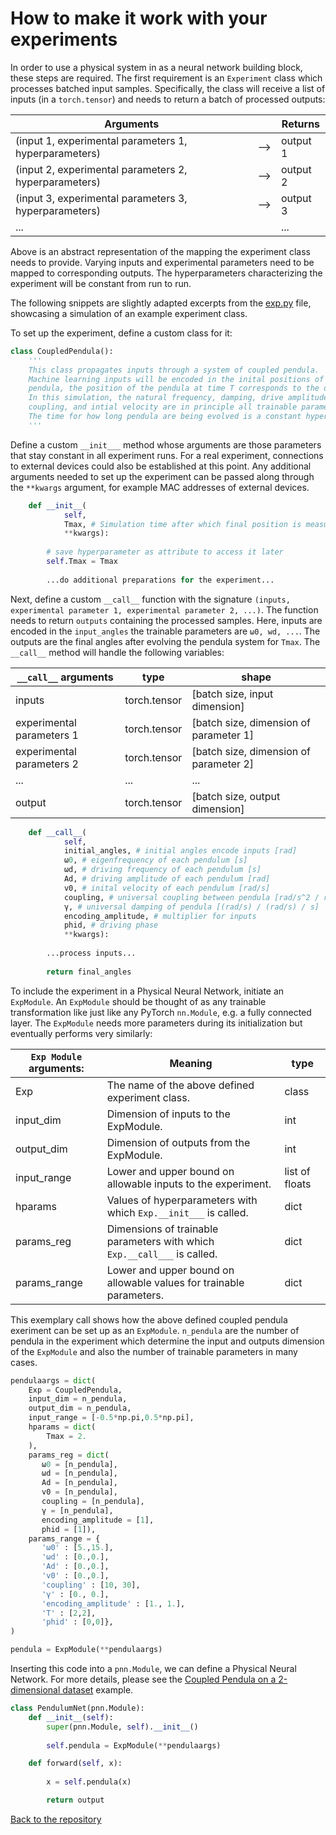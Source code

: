 
# How to make it work with your experiments

In order to use a physical system in as a neural network building block, these steps are required.
The first requirement is an `Experiment` class which processes batched input samples.
Specifically, the class will receive a list of inputs (in a `torch.tensor`) and needs to return a batch of processed outputs:

| Arguments                                              |     | Returns   |
| ---                                                    | --- | ---       |  
| (input 1, experimental parameters 1, hyperparameters)  | --> |  output 1 |
| (input 2, experimental parameters 2, hyperparameters)  | --> |  output 2 |
| (input 3, experimental parameters 3, hyperparameters)  | --> |  output 3 |
|  ...                                             |     |  ...      |

 Above is an abstract representation of the mapping the experiment class needs to provide. 
 Varying inputs and experimental parameters need to be mapped to corresponding outputs. 
 The hyperparameters characterizing the experiment will be constant from run to run.

The following snippets are slightly adapted excerpts from the [exp.py](https://github.com/mcmahon-lab/Physics-Aware-Training/blob/master/examples/exp.py) file, showcasing a simulation of an example experiment class.

To set up the experiment, define a custom class for it:

```python
class CoupledPendula():
    '''
    This class propagates inputs through a system of coupled pendula.
    Machine learning inputs will be encoded in the inital positions of the
    pendula, the position of the pendula at time T corresponds to the outputs.
    In this simulation, the natural frequency, damping, drive amplitude, drive phase,
    coupling, and intial velocity are in principle all trainable parameters.
    The time for how long pendula are being evolved is a constant hyperparameter.
    '''
```

Define a custom `__init___` method whose arguments are those parameters that stay constant in all experiment runs.
For a real experiment, connections to external devices could also be established at this point. Any additional arguments needed to set up
the experiment can be passed along through the `**kwargs` argument, for example MAC addresses of external devices.

```python
    def __init__(
            self,
            Tmax, # Simulation time after which final position is measured [s].
            **kwargs):
        
        # save hyperparameter as attribute to access it later
        self.Tmax = Tmax
        
        ...do additional preparations for the experiment...
```

Next, define a custom `__call__` function with the signature `(inputs, experimental parameter 1, experimental parameter 2, ...)`. The function needs to return `outputs` containing the processed samples.
Here, inputs are encoded in the `input_angles` the trainable parameters are `ω0, wd, ...`. The outputs are the final angles after evolving the pendula system for `Tmax`.
The `__call__` method will handle the following variables:

| `__call__` arguments          | type            | shape                                     | 
| ---                           | ---             | ---                                       | 
| inputs                        | torch.tensor    | \[batch size, input dimension\]           | 
| experimental parameters 1     | torch.tensor    | \[batch size, dimension of parameter 1\]  | 
| experimental parameters 2     | torch.tensor    | \[batch size, dimension of parameter 2\]  | 
| ...                           | ...             | ...                                       |   
| output                        | torch.tensor    | \[batch size, output dimension\]          |   

```python
    def __call__(
            self,      
            initial_angles, # initial angles encode inputs [rad]
            ω0, # eigenfrequency of each pendulum [s]
            ωd, # driving frequency of each pendulum [s]
            Ad, # driving amplitude of each pendulum [rad]
            v0, # inital velocity of each pendulum [rad/s]
            coupling, # universal coupling between pendula [rad/s^2 / rad]
            γ, # universal damping of pendula [(rad/s) / (rad/s) / s]
            encoding_amplitude, # multiplier for inputs
            phid, # driving phase
            **kwargs): 
        
        ...process inputs...
        
        return final_angles
```

To include the experiment in a Physical Neural Network, initiate an `ExpModule`. 
An `ExpModule` should be thought of as any trainable transformation like just like any PyTorch `nn.Module`, e.g. a fully connected layer.
The `ExpModule` needs more parameters during its initialization but eventually performs very similarly:

| `Exp Module` arguments:       | Meaning            | type                                    | 
| ---                           | ---                | ---                                     | 
| Exp | The name of the above defined experiment class.| class | 
| input_dim | Dimension of inputs to the ExpModule. | int | 
| output_dim | Dimension of outputs from the ExpModule. | int | 
| input_range | Lower and upper bound on allowable inputs to the experiment. | list of floats | 
| hparams | Values of hyperparameters with which `Exp.__init___` is called. | dict | 
| params_reg | Dimensions of trainable parameters with which `Exp.__call___` is called. | dict | 
| params_range | Lower and upper bound on allowable values for trainable parameters. | dict | 

This exemplary call shows how the above defined coupled pendula exeriment can be set up as an `ExpModule`.
`n_pendula` are the number of pendula in the experiment which determine the input and outputs dimension of the `ExpModule` and also the number of trainable parameters in many cases.

```python
pendulaargs = dict(
    Exp = CoupledPendula,
    input_dim = n_pendula, 
    output_dim = n_pendula, 
    input_range = [-0.5*np.pi,0.5*np.pi],
    hparams = dict(
        Tmax = 2.
    ),
    params_reg = dict(
       ω0 = [n_pendula],
       ωd = [n_pendula],
       Ad = [n_pendula],
       v0 = [n_pendula],
       coupling = [n_pendula],
       γ = [n_pendula],
       encoding_amplitude = [1],
       phid = [1]),
    params_range = {
       'ω0' : [5.,15.],
       'ωd' : [0.,0.],
       'Ad' : [0.,0.],
       'v0' : [0.,0.],
       'coupling' : [10, 30],
       'γ' : [0., 0.],
       'encoding_amplitude' : [1., 1.],
       'T' : [2,2],
       'phid' : [0,0]},
)  

pendula = ExpModule(**pendulaargs)
```

Inserting this code into a `pnn.Module`, we can define a Physical Neural Network. For more details, please see the [Coupled Pendula on a 2-dimensional dataset](https://github.com/mcmahon-lab/Physics-Aware-Training/blob/main/examples/Example%201-Coupled%20Pendula%20on%202D%20dataset.ipynb) example.

```python
class PendulumNet(pnn.Module):
    def __init__(self):
        super(pnn.Module, self).__init__()
        
        self.pendula = ExpModule(**pendulaargs)     

    def forward(self, x):
       
        x = self.pendula(x)

        return output
```

[Back to the repository](https://github.com/mcmahon-lab/Physics-Aware-Training)